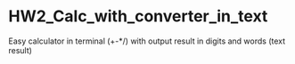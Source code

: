 # HW2_Calc_with_converter_in_text
Easy calculator in terminal (+-*/) with output result in digits and words (text result)
